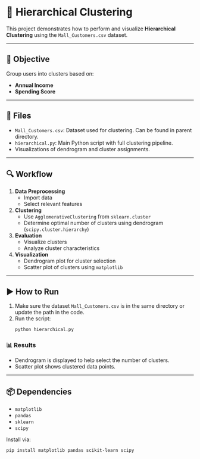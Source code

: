 # 🤖 Hierarchical Clustering

This project demonstrates how to perform and visualize **Hierarchical Clustering** using the `Mall_Customers.csv` dataset.

---

## 📌 Objective

Group users into clusters based on:
- **Annual Income**
- **Spending Score**

---

## 📁 Files

- `Mall_Customers.csv`: Dataset used for clustering. Can be found in parent directory.
- `hierarchical.py`: Main Python script with full clustering pipeline.
- Visualizations of dendrogram and cluster assignments.

---

## 🔍 Workflow

1. **Data Preprocessing**
    - Import data
    - Select relevant features
2. **Clustering**
    - Use `AgglomerativeClustering` from `sklearn.cluster`
    - Determine optimal number of clusters using dendrogram (`scipy.cluster.hierarchy`)
3. **Evaluation**
    - Visualize clusters
    - Analyze cluster characteristics
4. **Visualization**
    - Dendrogram plot for cluster selection
    - Scatter plot of clusters using `matplotlib`

---

## ▶️ How to Run

1. Make sure the dataset `Mall_Customers.csv` is in the same directory or update the path in the code.
2. Run the script:
    ```bash
    python hierarchical.py
    ```

### 📊 Results

- Dendrogram is displayed to help select the number of clusters.
- Scatter plot shows clustered data points.

---

## 📦 Dependencies

- `matplotlib`
- `pandas`
- `sklearn`
- `scipy`

Install via:

```bash
pip install matplotlib pandas scikit-learn scipy
```